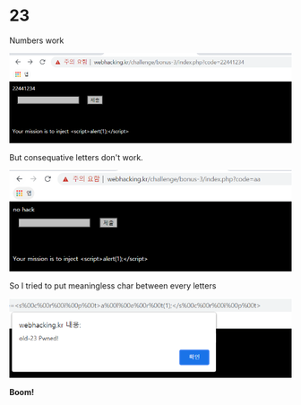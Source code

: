 # 23

 Numbers work

![!](img/23_0.PNG)

But consequative letters don't work.

![!](img/23_1.PNG)

So I tried to put meaningless char between every letters

![!](img/23_2.PNG)

**Boom!**